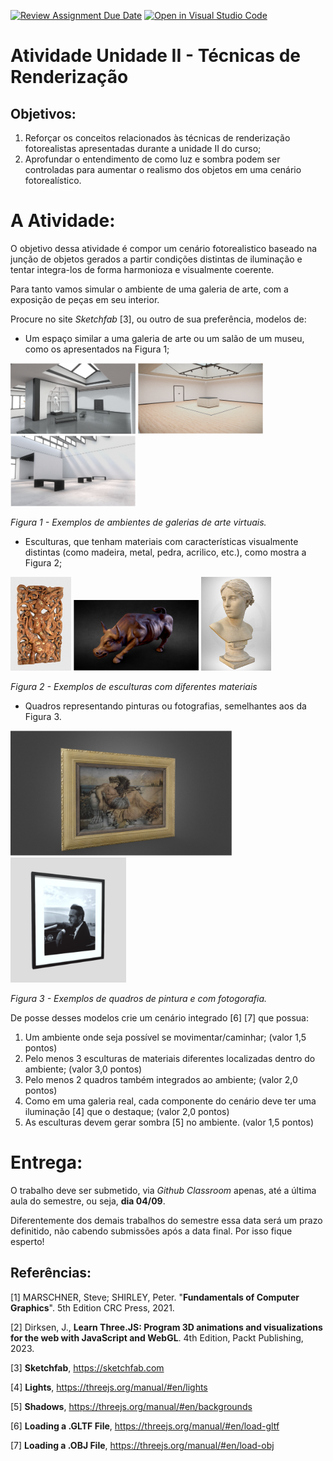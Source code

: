 [![Review Assignment Due Date](https://classroom.github.com/assets/deadline-readme-button-22041afd0340ce965d47ae6ef1cefeee28c7c493a6346c4f15d667ab976d596c.svg)](https://classroom.github.com/a/gXNGC26J)
[![Open in Visual Studio Code](https://classroom.github.com/assets/open-in-vscode-2e0aaae1b6195c2367325f4f02e2d04e9abb55f0b24a779b69b11b9e10269abc.svg)](https://classroom.github.com/online_ide?assignment_repo_id=15599335&assignment_repo_type=AssignmentRepo)
# Atividade Unidade II - Técnicas de Renderização

## Objetivos:

1. Reforçar os conceitos relacionados às técnicas de renderização fotorealistas apresentadas durante a unidade II do curso;
2. Aprofundar o entendimento de como luz e sombra podem ser controladas para aumentar o realismo dos objetos em uma cenário fotorealístico.

# A Atividade:

O objetivo dessa atividade é compor um cenário fotorealistico baseado na junção de objetos gerados a partir condições distintas de iluminação e tentar integra-los de forma harmonioza e visualmente coerente. 

Para tanto vamos simular o ambiente de uma galeria de arte, com a exposição de peças em seu interior. 

Procure no site *Sketchfab* [3], ou outro de sua preferência, modelos de: 

- Um espaço similar a uma galeria de arte ou um salão de um museu, como os apresentados na Figura 1;

<img src="./imgs/gallery-1.png" width=200> <img src="./imgs/gallery-2.png" width=200> <img src="./imgs/gallery-3.png" width=200> 

*Figura 1 - Exemplos de ambientes de galerias de arte virtuais.*

- Esculturas, que tenham materiais com características visualmente distintas (como madeira, metal, pedra, acrilico, etc.), como mostra a Figura 2;

<img src="./imgs/escultura-1.png" height=150> <img src="./imgs/escultura-2.png" width=200> <img src="./imgs/escultura-3.png" height=150> 

*Figura 2 - Exemplos de esculturas com diferentes materiais*

- Quadros representando pinturas ou fotografias, semelhantes aos da Figura 3.

<img src="./imgs/quadro-1.png" height=200> <img src="./imgs/quadro-2.png" height=200> 

*Figura 3 - Exemplos de quadros de pintura e com fotogorafia.*


De posse desses modelos crie um cenário integrado [6] [7] que possua:

1. Um ambiente onde seja possível se movimentar/caminhar; (valor 1,5 pontos)
2. Pelo menos 3 esculturas de materiais diferentes localizadas dentro do ambiente; (valor 3,0 pontos)
3. Pelo menos 2 quadros também integrados ao ambiente; (valor 2,0 pontos)
4. Como em uma galeria real, cada componente do cenário deve ter uma iluminação [4] que o destaque; (valor 2,0 pontos)
5. As esculturas devem gerar sombra [5] no ambiente. (valor 1,5 pontos)

# Entrega:

O trabalho deve ser submetido, via *Github Classroom* apenas, até a última aula do semestre, ou seja, **dia 04/09**. 

Diferentemente dos demais trabalhos do semestre essa data será um prazo definitido, não cabendo submissões após a data final. Por isso fique esperto!

## Referências:

[1] MARSCHNER, Steve; SHIRLEY, Peter. "**Fundamentals of Computer Graphics**". 5th Edition CRC Press, 2021.

[2] Dirksen, J., **Learn Three.JS: Program 3D animations and visualizations for the web with JavaScript and WebGL**. 4th Edition, Packt Publishing, 2023.

[3] **Sketchfab**, https://sketchfab.com 

[4] **Lights**, https://threejs.org/manual/#en/lights

[5] **Shadows**, https://threejs.org/manual/#en/backgrounds

[6] **Loading a .GLTF File**, https://threejs.org/manual/#en/load-gltf

[7] **Loading a .OBJ File**, https://threejs.org/manual/#en/load-obj
